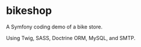 # bikeshop
A Symfony coding demo of a bike store.

Using Twig, SASS, Doctrine ORM, MySQL, and SMTP.
